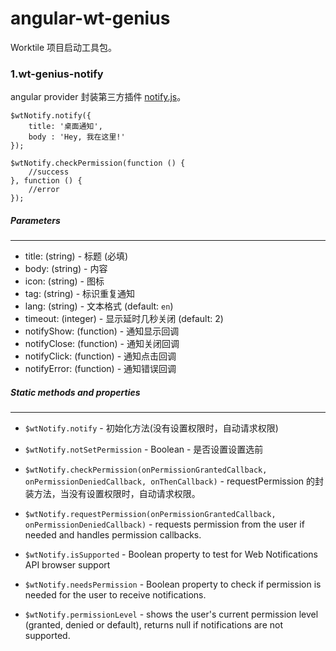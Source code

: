 angular-wt-genius
=========

Worktile 项目启动工具包。

### 1.wt-genius-notify
angular provider 封装第三方插件 [notify.js](https://github.com/alexgibson/notify.js)。

```
$wtNotify.notify({
    title: '桌面通知',
    body : 'Hey, 我在这里!'
});
```

```
$wtNotify.checkPermission(function () {
    //success
}, function () {
    //error
});
```

##### Parameters
-------------------
* title: (string) - 标题 (必填)
* body: (string) - 内容
* icon: (string) - 图标
* tag: (string) - 标识重复通知
* lang: (string) - 文本格式 (default: `en`)
* timeout: (integer) - 显示延时几秒关闭 (default: 2)
* notifyShow: (function) - 通知显示回调
* notifyClose: (function) - 通知关闭回调
* notifyClick: (function) - 通知点击回调
* notifyError: (function) - 通知错误回调


##### Static methods and properties
-----------------------------
* `$wtNotify.notify` - 初始化方法(没有设置权限时，自动请求权限)
  
* `$wtNotify.notSetPermission` - Boolean - 是否设置设置选前
  
* `$wtNotify.checkPermission(onPermissionGrantedCallback, onPermissionDeniedCallback, onThenCallback)` - requestPermission 的封装方法，当没有设置权限时，自动请求权限。

* `$wtNotify.requestPermission(onPermissionGrantedCallback, onPermissionDeniedCallback)` - requests permission from the user if needed and handles permission callbacks.

* `$wtNotify.isSupported` - Boolean property to test for Web Notifications API browser support

* `$wtNotify.needsPermission` - Boolean property to check if permission is needed for the user to receive notifications.

* `$wtNotify.permissionLevel` - shows the user's current permission level (granted, denied or default), returns null if notifications are not supported.


